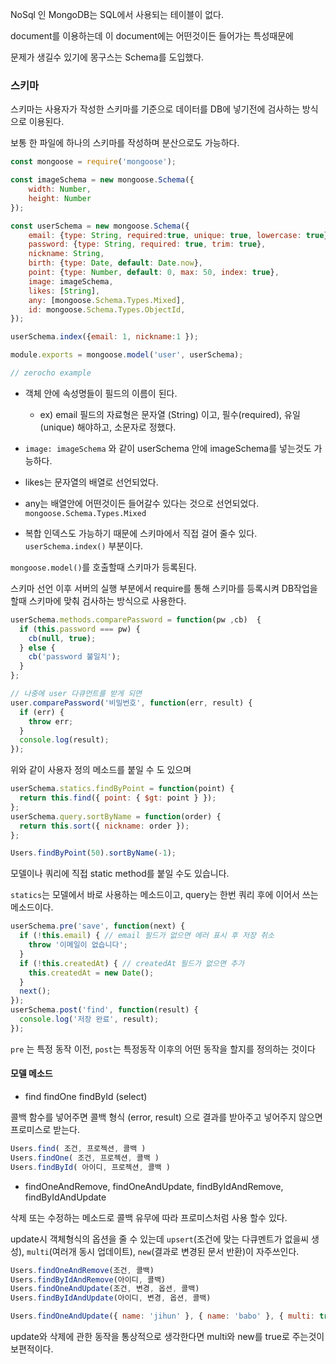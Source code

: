 NoSql 인 MongoDB는 SQL에서 사용되는 테이블이 없다.

document를 이용하는데 이 document에는 어떤것이든 들어가는 특성때문에

문제가 생길수 있기에 몽구스는 Schema를 도입했다.

### 스키마
스키마는 사용자가 작성한 스키마를 기준으로 데이터를 DB에 넣기전에 검사하는 방식으로 이용된다.

보통 한 파일에 하나의 스키마를 작성하며 분산으로도 가능하다.

```js
const mongoose = require('mongoose');

const imageSchema = new mongoose.Schema({
    width: Number,
    height: Number
});

const userSchema = new mongoose.Schema({
    email: {type: String, required:true, unique: true, lowercase: true},
    password: {type: String, required: true, trim: true},
    nickname: String,
    birth: {type: Date, default: Date.now},
    point: {type: Number, default: 0, max: 50, index: true},
    image: imageSchema,
    likes: [String],
    any: [mongoose.Schema.Types.Mixed],
    id: mongoose.Schema.Types.ObjectId,
});

userSchema.index({email: 1, nickname:1 });

module.exports = mongoose.model('user', userSchema);

// zerocho example

```

- 객체 안에 속성명들이 필드의 이름이 된다.

    - ex) email 필드의 자료형은 문자열 (String) 이고, 필수(required), 유일(unique) 해야하고, 소문자로 정했다.

- `image: imageSchema` 와 같이 userSchema 안에 imageSchema를 넣는것도 가능하다.

- likes는 문자열의 배열로 선언되었다.

- any는 배열안에 어떤것이든 들어갈수 있다는 것으로 선언되었다. `mongoose.Schema.Types.Mixed`

- 복합 인덱스도 가능하기 때문에 스키마에서 직접 걸어 줄수 있다. `userSchema.index()` 부분이다.

`mongoose.model()`를 호출할때 스키마가 등록된다.

스키마 선언 이후 서버의 실행 부분에서 require를 통해 스키마를 등록시켜 DB작업을 할때 스키마에 맞춰 검사하는 방식으로 사용한다.


```js
userSchema.methods.comparePassword = function(pw ,cb)  {
  if (this.password === pw) {
    cb(null, true);
  } else {
    cb('password 불일치');
  }
};
```

```js
// 나중에 user 다큐먼트를 받게 되면
user.comparePassword('비밀번호', function(err, result) {
  if (err) {
    throw err;
  }
  console.log(result);
});
```

위와 같이 사용자 정의 메소드를 붙일 수 도 있으며

```js
userSchema.statics.findByPoint = function(point) {
  return this.find({ point: { $gt: point } });
};
userSchema.query.sortByName = function(order) {
  return this.sort({ nickname: order });
};

Users.findByPoint(50).sortByName(-1);
```

모델이나 쿼리에 직접 static method를 붙일 수도 있습니다.

`statics`는 모델에서 바로 사용하는 메소드이고, query는 한번 쿼리 후에 이어서 쓰는 메소드이다.

```js
userSchema.pre('save', function(next) {
  if (!this.email) { // email 필드가 없으면 에러 표시 후 저장 취소
    throw '이메일이 없습니다';
  }
  if (!this.createdAt) { // createdAt 필드가 없으면 추가
    this.createdAt = new Date();
  }
  next();
});
userSchema.post('find', function(result) {
  console.log('저장 완료', result);
});
```

`pre` 는 특정 동작 이전, `post`는 특정동작 이후의 어떤 동작을 할지를 정의하는 것이다


#### 모델 메소드

- find findOne findById (select)

콜백 함수를 넣어주면 콜백 형식 (error, result) 으로 결과를 받아주고 넣어주지 않으면 프로미스로 받는다.

```js
Users.find( 조건, 프로젝션, 콜백 )
Users.findOne( 조건, 프로젝션, 콜백 )
Users.findById( 아이디, 프로젝션, 콜백 )
```

- findOneAndRemove, findOneAndUpdate, findByIdAndRemove, findByIdAndUpdate

삭제 또는 수정하는 메소드로 콜백 유무에 따라 프로미스처럼 사용 할수 있다.

update시 객체형식의 옵션을 줄 수 있는데 `upsert`(조건에 맞는 다큐멘트가 없을씨 생성), `multi`(여러개 동시 업데이트), `new`(결과로 변경된 문서 반환)이 자주쓰인다.

```js
Users.findOneAndRemove(조건, 콜백)
Users.findByIdAndRemove(아이디, 콜백)
Users.findOneAndUpdate(조건, 변경, 옵션, 콜백)
Users.findByIdAndUpdate(아이디, 변경, 옵션, 콜백)
```

```js
Users.findOneAndUpdate({ name: 'jihun' }, { name: 'babo' }, { multi: true, new: true }) // 예시
```

update와 삭제에 관한 동작을 통상적으로 생각한다면 multi와 new를 true로 주는것이 보편적이다.